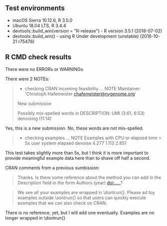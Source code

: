 ## Test environments
* macOS Sierra 10.12.6, R 3.5.0
* Ubuntu 18.04 LTS, R 3.4.4
* devtools::build_win(version = "R-release") - R version 3.5.1 (2018-07-02)
* devtools::build_win() - using R Under development (unstable) (2018-10-21 r75476)

## R CMD check results

There were no ERRORs or WARNINGs. 

There were 2 NOTEs:

> * checking CRAN incoming feasibility ... NOTE
> Maintainer: 'Christoph Hafemeister <chafemeister@nygenome.org>'
> 
> New submission
> 
> Possibly mis-spelled words in DESCRIPTION:
>   UMI (3:61, 6:53)
>   denoising (11:14)

Yes, this is a new submission. No, these words are not mis-spelled.

> * checking examples ... NOTE
> Examples with CPU or elapsed time > 5s
>          user system elapsed
> denoise 4.277  1.113   2.851

This test takes slightly more than 5s, but I think it is more important to 
provide meaningful example data here than to shave off half a second.

CRAN comments from a previous sumbission:

> Thanks. Is there some reference about the method you can add in the
> Description field in the form Authors (year) <doi:.....>?

> We see all your examples are wrapped in \dontrun{}. Please ad toy
> examples outside \sontrun{} so that users can quickly execute examples
> that we can also check on CRAN.

There is no reference, yet, but I will add one eventually. Examples are no
longer wrapped in \dontrun{}

